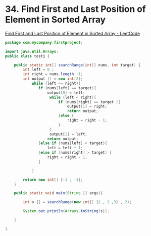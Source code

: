 # 34. Find First and Last Position of Element in Sorted Array

[Find First and Last Position of Element in Sorted Array - LeetCode](https://leetcode.com/problems/find-first-and-last-position-of-element-in-sorted-array/)

```java
package com.mycompany.firstproject;

import java.util.Arrays;
public class test1 {

    public static int[] searchRange(int[] nums, int target) {
        int left = 0 ;
        int right = nums.length -1;
        int output [] = new int[2];
            while (left <= right){
               if (nums[left] == target){
                   output[0] = left;
                    while (left < right){
                        if (nums[right] == target ){
                            output[1] = right;
                            return output;
                        }else {
                            right = right - 1;
                        }
                    }
                    output[1] = left;
                   return output;
               }else if (nums[left] < target){
                   left = left + 1;
               }else if (nums[right] > target) {
                   right = right - 1;
               }

            }

        return new int[] {-1 , -1};
    }

    public static void main(String [] args){

        int s [] = searchRange(new int[] {1 , 2 ,3} , 2);

        System.out.println(Arrays.toString(s));

    }

}
```